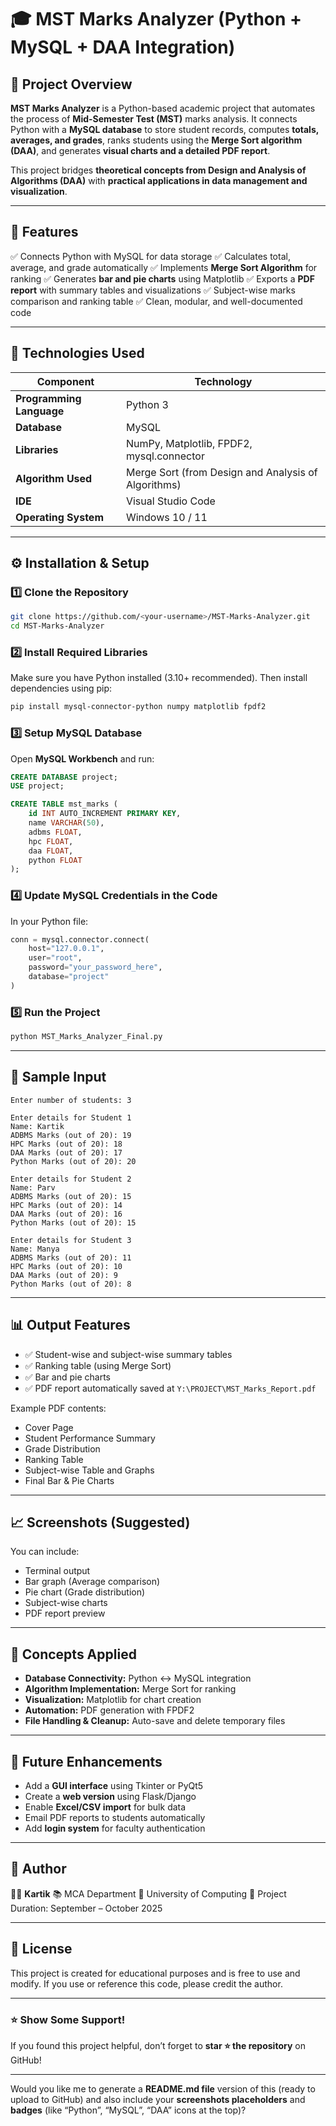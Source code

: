 # 🎓 MST Marks Analyzer (Python + MySQL + DAA Integration)

## 📘 Project Overview

**MST Marks Analyzer** is a Python-based academic project that automates the process of **Mid-Semester Test (MST)** marks analysis.
It connects Python with a **MySQL database** to store student records, computes **totals, averages, and grades**, ranks students using the **Merge Sort algorithm (DAA)**, and generates **visual charts and a detailed PDF report**.

This project bridges **theoretical concepts from Design and Analysis of Algorithms (DAA)** with **practical applications in data management and visualization**.

---

## 🧩 Features

✅ Connects Python with MySQL for data storage
✅ Calculates total, average, and grade automatically
✅ Implements **Merge Sort Algorithm** for ranking
✅ Generates **bar and pie charts** using Matplotlib
✅ Exports a **PDF report** with summary tables and visualizations
✅ Subject-wise marks comparison and ranking table
✅ Clean, modular, and well-documented code

---

## 🧠 Technologies Used

| Component                | Technology                                          |
| ------------------------ | --------------------------------------------------- |
| **Programming Language** | Python 3                                            |
| **Database**             | MySQL                                               |
| **Libraries**            | NumPy, Matplotlib, FPDF2, mysql.connector           |
| **Algorithm Used**       | Merge Sort (from Design and Analysis of Algorithms) |
| **IDE**                  | Visual Studio Code                                  |
| **Operating System**     | Windows 10 / 11                                     |

---

## ⚙️ Installation & Setup

### 1️⃣ Clone the Repository

```bash
git clone https://github.com/<your-username>/MST-Marks-Analyzer.git
cd MST-Marks-Analyzer
```

### 2️⃣ Install Required Libraries

Make sure you have Python installed (3.10+ recommended).
Then install dependencies using pip:

```bash
pip install mysql-connector-python numpy matplotlib fpdf2
```

### 3️⃣ Setup MySQL Database

Open **MySQL Workbench** and run:

```sql
CREATE DATABASE project;
USE project;

CREATE TABLE mst_marks (
    id INT AUTO_INCREMENT PRIMARY KEY,
    name VARCHAR(50),
    adbms FLOAT,
    hpc FLOAT,
    daa FLOAT,
    python FLOAT
);
```

### 4️⃣ Update MySQL Credentials in the Code

In your Python file:

```python
conn = mysql.connector.connect(
    host="127.0.0.1",
    user="root",
    password="your_password_here",
    database="project"
)
```

### 5️⃣ Run the Project

```bash
python MST_Marks_Analyzer_Final.py
```

---

## 🧮 Sample Input

```
Enter number of students: 3

Enter details for Student 1
Name: Kartik
ADBMS Marks (out of 20): 19
HPC Marks (out of 20): 18
DAA Marks (out of 20): 17
Python Marks (out of 20): 20

Enter details for Student 2
Name: Parv
ADBMS Marks (out of 20): 15
HPC Marks (out of 20): 14
DAA Marks (out of 20): 16
Python Marks (out of 20): 15

Enter details for Student 3
Name: Manya
ADBMS Marks (out of 20): 11
HPC Marks (out of 20): 10
DAA Marks (out of 20): 9
Python Marks (out of 20): 8
```

---

## 📊 Output Features

* ✅ Student-wise and subject-wise summary tables
* ✅ Ranking table (using Merge Sort)
* ✅ Bar and pie charts
* ✅ PDF report automatically saved at `Y:\PROJECT\MST_Marks_Report.pdf`

Example PDF contents:

* Cover Page
* Student Performance Summary
* Grade Distribution
* Ranking Table
* Subject-wise Table and Graphs
* Final Bar & Pie Charts

---

## 📈 Screenshots (Suggested)

You can include:

* Terminal output
* Bar graph (Average comparison)
* Pie chart (Grade distribution)
* Subject-wise charts
* PDF report preview

---

## 🧠 Concepts Applied

* **Database Connectivity:** Python ↔ MySQL integration
* **Algorithm Implementation:** Merge Sort for ranking
* **Visualization:** Matplotlib for chart creation
* **Automation:** PDF generation with FPDF2
* **File Handling & Cleanup:** Auto-save and delete temporary files

---

## 🚀 Future Enhancements

* Add a **GUI interface** using Tkinter or PyQt5
* Create a **web version** using Flask/Django
* Enable **Excel/CSV import** for bulk data
* Email PDF reports to students automatically
* Add **login system** for faculty authentication

---

## 🧾 Author

👨‍💻 **Kartik**
📚 MCA Department
🏫 University of Computing
📅 Project Duration: September – October 2025

---

## 📜 License

This project is created for educational purposes and is free to use and modify.
If you use or reference this code, please credit the author.

---

### ⭐ Show Some Support!

If you found this project helpful, don’t forget to **star ⭐ the repository** on GitHub!

---

Would you like me to generate a **README.md file** version of this (ready to upload to GitHub) and also include your **screenshots placeholders** and **badges** (like “Python”, “MySQL”, “DAA” icons at the top)?
